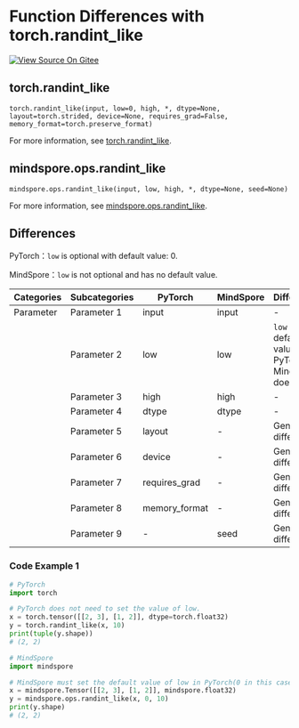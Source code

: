 # Function Differences with torch.randint_like

[![View Source On Gitee](https://mindspore-website.obs.cn-north-4.myhuaweicloud.com/website-images/r2.0/resource/_static/logo_source.png)](https://gitee.com/mindspore/docs/blob/r2.0/docs/mindspore/source_en/note/api_mapping/pytorch_diff/randint_like.md)

## torch.randint_like

```text
torch.randint_like(input, low=0, high, *, dtype=None, layout=torch.strided, device=None, requires_grad=False, memory_format=torch.preserve_format)
```

For more information,
see [torch.randint_like](https://pytorch.org/docs/1.8.1/generated/torch.randint_like.html#torch.randint_like).

## mindspore.ops.randint_like

```text
mindspore.ops.randint_like(input, low, high, *, dtype=None, seed=None)
```

For more information,
see [mindspore.ops.randint_like](https://www.mindspore.cn/docs/zh-CN/r2.0/api_python/ops/mindspore.ops.randint_like.html#mindspore.ops.randint_like).

## Differences

PyTorch：`low` is optional with default value: 0.

MindSpore：`low` is not optional and has no default value.

| Categories | Subcategories | PyTorch       | MindSpore | Differences                                               |
|------------|---------------|---------------|-----------|-----------------------------------------------------------|
| Parameter  | Parameter 1   | input         | input     | -                                                         |
|            | Parameter 2   | low           | low       | `low` has default value 0 in PyTorch, MindSpore does not. |
|            | Parameter 3   | high          | high      | -                                                         |
|            | Parameter 4   | dtype         | dtype     | -                                                         |
|            | Parameter 5   | layout        | -         | General difference                                        |
|            | Parameter 6   | device        | -         | General difference                                        |
|            | Parameter 7   | requires_grad | -         | General difference                                        |
|            | Parameter 8   | memory_format | -         | General difference                                        |
|            | Parameter 9   | -             | seed      | General difference                                        |

### Code Example 1

```python
# PyTorch
import torch

# PyTorch does not need to set the value of low.
x = torch.tensor([[2, 3], [1, 2]], dtype=torch.float32)
y = torch.randint_like(x, 10)
print(tuple(y.shape))
# (2, 2)

# MindSpore
import mindspore

# MindSpore must set the default value of low in PyTorch(0 in this case), as one of the inputs.
x = mindspore.Tensor([[2, 3], [1, 2]], mindspore.float32)
y = mindspore.ops.randint_like(x, 0, 10)
print(y.shape)
# (2, 2)
```
